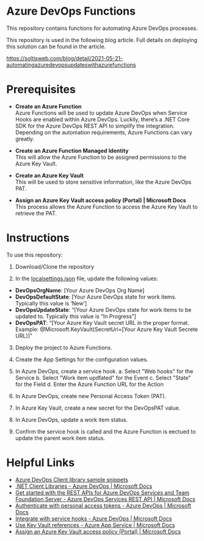 # Azure DevOps Functions
This repository contains functions for automating Azure DevOps processes.

This repository is used in the following blog article. Full details on deploying this solution can be found in the article.

https://soltisweb.com/blog/detail/2021-05-21-automatingazuredevopsupdateswithazurefunctions

# Prerequisites
* **Create an Azure Function**  
Azure Functions will be used to update Azure DevOps when Service Hooks are enabled within Azure DevOps. Luckily, there’s a .NET Core SDK for the Azure DevOps REST API to simplify the integration. Depending on the automation requirements, Azure Functions can vary greatly.

* **Create an Azure Function Managed Identity**  
This will allow the Azure Function to be assigned permissions to the Azure Key Vault.

* **Create an Azure Key Vault**  
This will be used to store sensitive information, like the Azure DevOps PAT.

* **Assign an Azure Key Vault access policy (Portal) | Microsoft Docs**  
This process allows the Azure Function to access the Azure Key Vault to retrieve the PAT.


# Instructions
To use this repository:

1. Download/Clone the repository

2. In the [localsettings.json](https://github.com/BryanSoltis/AzureDevOpsFunctions/blob/master/local.settings.json) file, update the following values:

* **DevOpsOrgName**: [Your Azure DevOps Org Name]
* **DevOpsDefaultState**: [Your Azure DevOps state for work items. Typically this value is ‘New’]
* **DevOpsUpdateState**: “[Your Azure DevOps state for work items to be updated to. Typically this value is “In Progress”]
* **DevOpsPAT**: “[Your Azure Key Vault secret URL in the proper format. Example: @Microsoft.KeyVault(SecretUri=[Your Azure Key Vault Secrete URL)]”

3. Deploy the project to Azure Functions.

4. Create the App Settings for the configuration values.

5. In Azure DevOps, create a service hook.
    a. Select "Web hooks" for the Service
    b. Select "Work item updfated" for the Event
    c. Select "State" for the Field
    d. Enter the Azure Function URL for the Action

6. In Azure DevOps, create new Personal Access Token (PAT).

7. In Azure Key Vault, create a new secret for the DevOpsPAT value.

8. In Azure DevOps, update a work item status.

9. Confirm the service hook is called and the Azure Function is eectued to update the parent work item status.

# Helpful Links

* [Azure DevOps Client library sample snippets](https://github.com/microsoft/azure-devops-dotnet-samples/tree/main/ClientLibrary/Samples)
* [.NET Client Libraries - Azure DevOps | Microsoft Docs](https://docs.microsoft.com/en-us/azure/devops/integrate/concepts/dotnet-client-libraries?view=azure-devops)
* [Get started with the REST APIs for Azure DevOps Services and Team Foundation Server - Azure DevOps Services REST API | Microsoft Docs](https://docs.microsoft.com/en-us/rest/api/azure/devops/?view=azure-devops-rest-6.1)
* [Authenticate with personal access tokens - Azure DevOps | Microsoft Docs](https://docs.microsoft.com/en-us/azure/devops/organizations/accounts/use-personal-access-tokens-to-authenticate?view=azure-devops&tabs=preview-page)
* [Integrate with service hooks - Azure DevOps | Microsoft Docs](https://docs.microsoft.com/en-us/azure/devops/service-hooks/overview?view=azure-devops)
* [Use Key Vault references - Azure App Service | Microsoft Docs](https://docs.microsoft.com/en-us/azure/app-service/app-service-key-vault-references)
* [Assign an Azure Key Vault access policy (Portal) | Microsoft Docs](https://docs.microsoft.com/en-us/azure/key-vault/general/assign-access-policy-portal)
